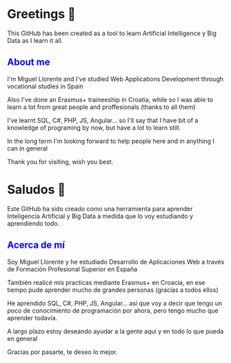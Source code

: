 <!--English-->
<h1>Greetings 👋</h1>
<p>This GitHub has been created as a tool to learn Artificial Intelligence y Big Data as I learn it all.</p>
<h2 style="color:blue;">About me</h2>
<p>I'm Miguel Llorente and I've studied Web Applications Development through vocational studies in Spain</p>
<p>Also I've done an Erasmus+ traineeship in Croatia, while so I was able to learn a lot from great people and proffesionals (thanks to all them)</p>
<p>I've learnt SQL, C#, PHP, JS, Angular... so I'll say that I have bit of a knowledge of programing by now, but have a lot to learn still.</p>

<p>In the long term I'm looking forward to help people here and in anything I can in general</p>
<p>Thank you for visiting, wish you best.</p>
<!--Spanish-->
<h1>Saludos 👋</h1>
<p>Este GitHub ha sido creado como una herramienta para aprender Inteligencia Artificial y Big Data a medida que lo voy estudiando y aprendiendo todo. </p>
<h2 style="color:blue;">Acerca de mí</h2>
<p>Soy Miguel Llorente y he estudiado Desarrollo de Aplicaciones Web a través de Formación Profesional Superior en España</p>
<p>También realicé mis practicas mediante Erasmus+ en Croacia, en ese tiempo pude aprender mucho de grandes personas (gracias a todos ellos)</p>
<p>He aprendido SQL, C#, PHP, JS, Angular... así que voy a decir que tengo un poco de conocimiento de programación por ahora, pero tengo mucho que aprender todavía. </p>

<p>A largo plazo estoy deseando ayudar a la gente aquí y en todo lo que pueda en general</p>
<p>Gracias por pasarte, te deseo lo mejor. </p>
<!--
**MiguelLl-IABD/MiguelLl-IABD** is a ✨ _special_ ✨ repository because its `README.md` (this file) appears on your GitHub profile.

Here are some ideas to get you started:

- 🔭 I’m currently working on ...
- 🌱 I’m currently learning ...
- 👯 I’m looking to collaborate on ...
- 🤔 I’m looking for help with ...
- 💬 Ask me about ...
- 📫 How to reach me: ...
- 😄 Pronouns: ...
- ⚡ Fun fact: ...
-->

